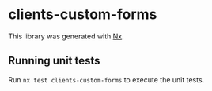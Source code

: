 # clients-custom-forms

This library was generated with [Nx](https://nx.dev).

## Running unit tests

Run `nx test clients-custom-forms` to execute the unit tests.
